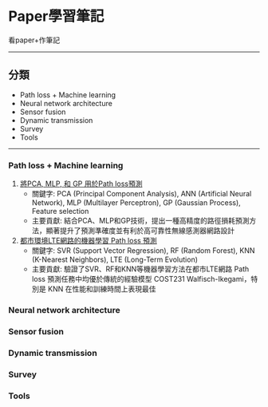 # Paper學習筆記
看paper+作筆記

---
## 分類
- Path loss + Machine learning
- Neural network architecture
- Sensor fusion 
- Dynamic transmission
- Survey
- Tools

---
### Path loss + Machine learning
 1. [將PCA, MLP, 和 GP 用於Path loss預測](/Path%20Loss%20Prediction/Path_Loss_Prediction_Based_on_Machine_Learning_Techniques_Principal_Component_Analysis_Artificial_Neural_Network_and_Gaussian_Process/README.md)
    * 關鍵字: PCA (Principal Component Analysis), ANN (Artificial Neural Network), MLP (Multilayer Perceptron), GP (Gaussian Process), Feature selection 
    * 主要貢獻: 結合PCA、MLP和GP技術，提出一種高精度的路徑損耗預測方法，顯著提升了預測準確度並有利於高可靠性無線感測器網路設計
 2. [都市環境LTE網路的機器學習 Path loss 預測](/Path%20Loss%20Prediction/Machine_Learning-Based_Methods_for_Path_Loss_Prediction_in_Urban_Environment_for_LTE_Networks/README.md)
    * 關鍵字: SVR (Support Vector Regression), RF (Random Forest), KNN (K-Nearest Neighbors), LTE (Long-Term Evolution)
    * 主要貢獻: 驗證了SVR、RF和KNN等機器學習方法在都市LTE網路 Path loss 預測任務中均優於傳統的經驗模型 COST231 Walfisch-Ikegami，特別是 KNN 在性能和訓練時間上表現最佳

### Neural network architecture
### Sensor fusion 
### Dynamic transmission
### Survey
### Tools
